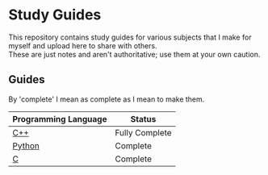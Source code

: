 # Study Guides

This repository contains study guides for various subjects that I make for myself and upload here to share with others. <br />
These are just notes and aren't authoritative; use them at your own caution.

## Guides
By 'complete' I mean as complete as I mean to make them.

| Programming Language | Status | 
| -------------------- | ------ |
| [C++](https://github.com/EthanC2/Notes-and-Writeups/tree/main/C%2B%2B) | Fully Complete |
| [Python](https://github.com/EthanC2/Notes-and-Writeups/tree/main/Python) | Complete |
| [C](https://github.com/EthanC2/Notes-and-Writeups/tree/main/C) | Complete |
